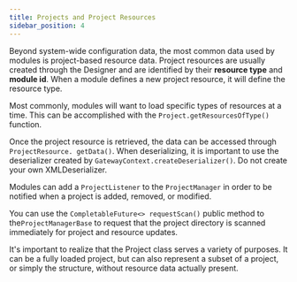 ```yaml
---
title: Projects and Project Resources
sidebar_position: 4
---
```


Beyond system-wide configuration data, the most common data used by modules is project-based resource data. Project resources are usually created through the Designer and are identified by their **resource type** and **module id**. When a module defines a new project resource, it will define the resource type. 

Most commonly, modules will want to load specific types of resources at a time. This can be accomplished with the `Project.getResourcesOfType()` function.

Once the project resource is retrieved, the data can be accessed through `ProjectResource. getData()`.
When deserializing, it is important to use the deserializer created by `GatewayContext.createDeserializer()`. Do not create your own XMLDeserializer.

Modules can add a `ProjectListener` to the `ProjectManager` in order to be notified when a project is added, removed, or modified.

You can use the `CompletableFuture<> requestScan()` public method to the`ProjectManagerBase` to request that the project directory is scanned immediately for project and resource updates.

It's important to realize that the Project class serves a variety of purposes. It can be a fully loaded project, but can also represent a subset of a project, or simply the structure, without resource data actually present.